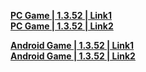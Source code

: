  **[PC Game | 1.3.52 | Link1](https://autopatchcn.bhsr.com/client/beta/20230901154328_r6OrDyOXRpBWobkY/StarRail_1.3.52.zip)**   
**[PC Game | 1.3.52 | Link2](https://bhrpg-prod.oss-accelerate.aliyuncs.com/client/beta/20230901154328_r6OrDyOXRpBWobkY/StarRail_1.3.52.zip)**

**[Android Game | 1.3.52 | Link1](https://autopatchcn.bhsr.com/client/beta/20230901154328_r6OrDyOXRpBWobkY/StarRail_1.3.52.apk)**   
**[Android Game | 1.3.52 | Link2](https://bhrpg-prod.oss-accelerate.aliyuncs.com/client/beta/20230901154328_r6OrDyOXRpBWobkY/StarRail_1.3.52.apk)**